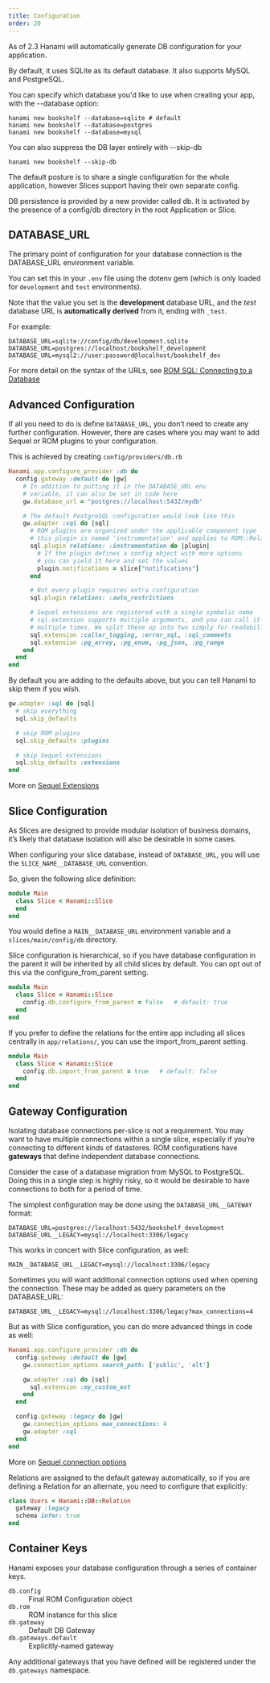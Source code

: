 ```yaml
---
title: Configuration
order: 20
---
```


As of 2.3 Hanami will automatically generate DB configuration for your application.

By default, it uses SQLite as its default database. It also supports MySQL and PostgreSQL.

You can specify which database you'd like to use when creating your app, with the --database option:

```console
hanami new bookshelf --database=sqlite # default
hanami new bookshelf --database=postgres
hanami new bookshelf --database=mysql
```

You can also suppress the DB layer entirely with --skip-db

```console
hanami new bookshelf --skip-db
```

The default posture is to share a single configuration for the whole application, however Slices support having their own separate config.

DB persistence is provided by a new provider called db. It is activated by the presence of a config/db directory in the root Application or Slice.

## DATABASE_URL

The primary point of configuration for your database connection is the DATABASE_URL environment variable.

You can set this in your `.env` file using the dotenv gem (which is only loaded for `development` and `test` environments).

Note that the value you set is the **development** database URL, and the *test* database URL is **automatically derived** from it, ending with `_test`.

For example:
```
DATABASE_URL=sqlite://config/db/development.sqlite
DATABASE_URL=postgres://localhost/bookshelf_development
DATABASE_URL=mysql2://user:password@localhost/bookshelf_dev
```

For more detail on the syntax of the URLs, see [ROM SQL: Connecting to a Database](https://rom-rb.org/learn/sql/3.3/#connecting-to-a-database)

## Advanced Configuration

If all you need to do is define `DATABASE_URL`, you don’t need to create any further configuration. However, there are cases where you may want to add Sequel or ROM plugins to your configuration.

This is achieved by creating `config/providers/db.rb`

```ruby
Hanami.app.configure_provider :db do
  config.gateway :default do |gw|
    # In addition to putting it in the DATABASE_URL env
    # variable, it can also be set in code here
    gw.database_url = "postgres://localhost:5432/mydb"

    # The default PostgreSQL configuration would look like this
    gw.adapter :sql do |sql|
      # ROM plugins are organized under the applicable component type
      # this plugin is named 'instrumentation' and applies to ROM::Relation
      sql.plugin relations: :instrumentation do |plugin|
        # If the plugin defines a config object with more options
        # you can yield it here and set the values
        plugin.notifications = slice["notifications"]
      end

      # Not every plugin requires extra configuration
      sql.plugin relations: :auto_restrictions

      # Sequel extensions are registered with a single symbolic name
      # sql.extension supports multiple arguments, and you can call it
      # multiple times. We split these up into two simply for readability.
      sql.extension :caller_logging, :error_sql, :sql_comments
      sql.extension :pg_array, :pg_enum, :pg_json, :pg_range
    end
  end
end
```

By default you are adding to the defaults above, but you can tell Hanami to skip them if you wish.

```ruby
gw.adapter :sql do |sql|
  # skip everything
  sql.skip_defaults

  # skip ROM plugins
  sql.skip_defaults :plugins

  # skip Sequel extensions
  sql.skip_defaults :extensions
end
```

More on [Sequel Extensions](http://sequel.jeremyevans.net/rdoc/files/doc/extensions_rdoc.html)

## Slice Configuration

As Slices are designed to provide modular isolation of business domains, it’s likely that database isolation will also be desirable in some cases.

When configuring your slice database, instead of `DATABASE_URL`, you will use the `SLICE_NAME__DATABASE_URL` convention.

So, given the following slice definition:

```ruby
module Main
  class Slice < Hanami::Slice
  end
end
```

You would define a `MAIN__DATABASE_URL` environment variable and a `slices/main/config/db` directory.

Slice configuration is hierarchical, so if you have database configuration in the parent it will be inherited by all child slices by default. You can opt out of this via the configure_from_parent setting.

```ruby
module Main
  class Slice < Hanami::Slice
    config.db.configure_from_parent = false   # default: true
  end
end
```

If you prefer to define the relations for the entire app including all slices centrally in `app/relations/`, you can use the import_from_parent setting.

```ruby
module Main
  class Slice < Hanami::Slice
    config.db.import_from_parent = true   # default: false
  end
end
```

## Gateway Configuration

Isolating database connections per-slice is not a requirement. You may want to have multiple connections within a single slice, especially if you’re connecting to different kinds of datastores. ROM configurations have **gateways** that define independent database connections.

Consider the case of a database migration from MySQL to PostgreSQL. Doing this in a single step is highly risky, so it would be desirable to have connections to both for a period of time.

The simplest configuration may be done using the `DATABASE_URL__GATEWAY` format:

```
DATABASE_URL=postgres://localhost:5432/bookshelf_development
DATABASE_URL__LEGACY=mysql://localhost:3306/legacy
```

This works in concert with Slice configuration, as well:

```
MAIN__DATABASE_URL__LEGACY=mysql://localhost:3306/legacy
```

Sometimes you will want additional connection options used when opening the connection. These may be added as query parameters on the DATABASE_URL:

```
DATABASE_URL__LEGACY=mysql://localhost:3306/legacy?max_connections=4
```

But as with Slice configuration, you can do more advanced things in code as well:

```ruby
Hanami.app.configure_provider :db do
  config.gateway :default do |gw|
    gw.connection_options search_path: ['public', 'alt']

    gw.adapter :sql do |sql|
      sql.extension :my_custom_ext
    end
  end

  config.gateway :legacy do |gw|
    gw.connection_options max_connections: 4
    gw.adapter :sql
  end
end
```

More on [Sequel connection options](http://sequel.jeremyevans.net/rdoc/files/doc/opening_databases_rdoc.html)

Relations are assigned to the default gateway automatically, so if you are defining a Relation for an alternate, you need to configure that explicitly:

```ruby
class Users < Hanami::DB::Relation
  gateway :legacy
  schema infer: true
end
```

## Container Keys

Hanami exposes your database configuration through a series of container keys.

<dl class="row">
  <dt class="col-sm-3"><code>db.config</code></dt>
  <dd class="col-sm-9">Final ROM Configuration object</dd>
  <dt class="col-sm-3"><code>db.rom</code></dt>
  <dd class="col-sm-9">ROM instance for this slice</dd>
  <dt class="col-sm-3"><code>db.gateway</code></dt>
  <dd class="col-sm-9">Default DB Gateway</dd>
  <dt class="col-sm-3"><code>db.gateways.default</code></dt>
  <dd class="col-sm-9">Explicitly-named gateway</dd>
</dl>

Any additional gateways that you have defined will be registered under the `db.gateways` namespace.
